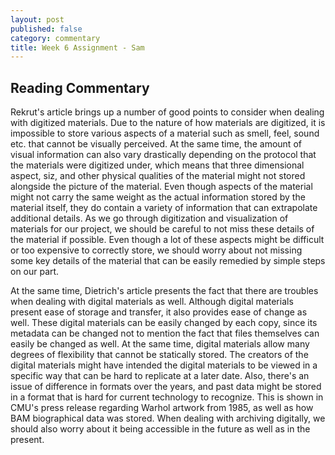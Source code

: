 ```yaml
---
layout: post
published: false
category: commentary
title: Week 6 Assignment - Sam
---
```

## Reading Commentary

Rekrut's article brings up a number of good points to consider when dealing with digitized materials. Due to the nature of how materials are digitized, it is impossible to store various aspects of a material such as smell, feel, sound etc. that cannot be visually perceived. At the same time, the amount of visual information can also vary drastically depending on the protocol that the materials were digitized under, which means that three dimensional aspect, siz, and other physical qualities of the material might not stored alongside the picture of the material. Even though aspects of the material might not carry the same weight as the actual information stored by the material itself, they do contain a variety of information that can extrapolate additional details. As we go through digitization and visualization of materials for our project, we should be careful to not miss these details of the material if possible. Even though a lot of these aspects might be difficult or too expensive to correctly store, we should worry about not missing some key details of the material that can be easily remedied by simple steps on our part.

At the same time, Dietrich's article presents the fact that there are troubles when dealing with digital materials as well. Although digital materials present ease of storage and transfer, it also provides ease of change as well. These digital materials can be easily changed by each copy, since its metadata can be changed not to mention the fact that files themselves can easily be changed as well. At the same time, digital materials allow many degrees of flexibility that cannot be statically stored. The creators of the digital materials might have intended the digital materials to be viewed in a specific way that can be hard to replicate at a later date. Also, there's an issue of difference in formats over the years, and past data might be stored in a format that is hard for current technology to recognize. This is shown in CMU's press release regarding Warhol artwork from 1985, as well as how BAM biographical data was stored. When dealing with archiving digitally, we should also worry about it being accessible in the future as well as in the present.
